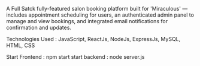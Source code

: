 A Full Satck fully-featured salon booking platform built for 'Miraculous' — includes appointment scheduling for users, an authenticated admin panel to manage and view bookings, and integrated email notifications for confirmation and updates.

Technologies Used : JavaScript, ReactJs, NodeJs, ExpressJs, MySQL,  HTML, CSS

Start Frontend : npm start
start backend : node server.js
